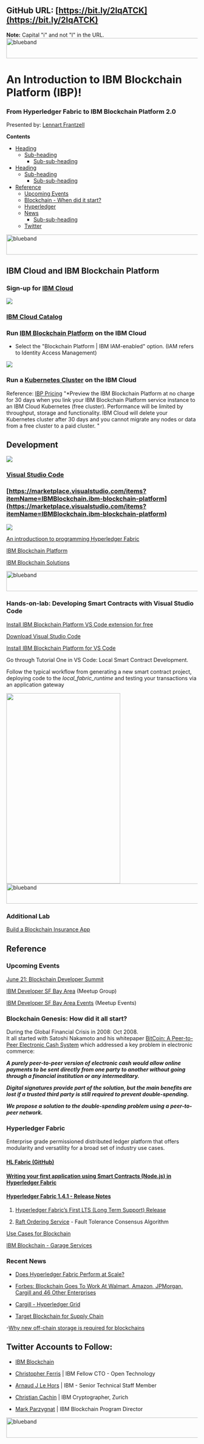 ## GitHub URL: [https://bit.ly/2IqATCK](https://bit.ly/2IqATCK)
**Note:**  Capital "i" and not "l" in the URL.
<img src="https://farm5.staticflickr.com/4503/37148677233_71edc5a37b_o.png" width="1041" height="53" alt="blueband">

# An Introduction to IBM Blockchain Platform (IBP)!

### From Hyperledger Fabric to IBM Blockchain Platform 2.0

Presented by: [Lennart Frantzell](linkedin.com/in/lennartfrantzell)

**Contents**

- [Heading](#heading)
  * [Sub-heading](#sub-heading)
    + [Sub-sub-heading](#sub-sub-heading)
- [Heading](#heading-1)
  * [Sub-heading](#sub-heading-1)
    + [Sub-sub-heading](#sub-sub-heading-1)
- [Reference](#heading-2)
  * [Upcoming Events](#sub-heading-2)
  * [Blockchain - When did it start?](#sub-heading-2)
  * [Hyperledger](#sub-heading-2)
  * [News](#sub-heading-2)
    + [Sub-sub-heading](#sub-sub-heading-2)
  * [Twitter](#sub-heading-2)

<img src="https://farm5.staticflickr.com/4503/37148677233_71edc5a37b_o.png" width="1041" height="53" alt="blueband">

##  IBM Cloud and IBM Blockchain Platform

### Sign-up for [IBM Cloud](https://ibm.biz/Bdzqsf)

<img src="login.png">

### [IBM Cloud Catalog](https://cloud.ibm.com/catalog)

### Run [IBM Blockchain Platform](https://cloud.ibm.com/catalog?search=blockchain) on the IBM Cloud
- Select the "Blockchain Platform | IBM IAM-enabled" option.
(IAM refers to Identity Access Management)

<img src="IBP_2.0.png">

### Run a [Kubernetes Cluster](https://cloud.ibm.com/kubernetes/catalog/cluster) on the IBM Cloud

Reference: <a href="https://cloud.ibm.com/docs/services/blockchain?topic=blockchain-ibp-saas-pricing">IBP Pricing</a>
"*Preview the IBM Blockchain Platform at no charge for 30 days when you link your IBM Blockchain Platform service instance to an IBM Cloud Kubernetes (free cluster).  Performance will be limited by throughput, storage and functionality.  IBM Cloud will delete your Kubernetes cluster after 30 days and you cannot migrate any nodes or data from a free cluster to a paid cluster. "

## Development

<img src="VSC_BC.png">

### [Visual Studio Code](https://code.visualstudio.com)

### [https://marketplace.visualstudio.com/items?itemName=IBMBlockchain.ibm-blockchain-platform](https://marketplace.visualstudio.com/items?itemName=IBMBlockchain.ibm-blockchain-platform)

<img src="architecture.png">

[An introductioon to programming Hyperledger Fabric](https://www.slideshare.net/LennartF/ibp-technical-introduction)

[IBM Blockchain Platform](https://www.slideshare.net/LennartF/ibm-blockchain-platform-explained-149106072)

[IBM Blockchain Solutions](https://www.slideshare.net/LennartF/ibm-blockchain-solutions-149098151)

<img src="https://farm5.staticflickr.com/4503/37148677233_71edc5a37b_o.png" width="1041" height="53" alt="blueband">

### Hands-on-lab: Developing Smart Contracts with Visual Studio Code 

[Install IBM Blockchain Platform VS Code extension for free](https://cloud.ibm.com/docs/services/blockchain?topic=blockchain-develop-vscode#develop-vscode-install)

[Download Visual Studio Code](https://code.visualstudio.com/)

[Install IBM Blockchain Platform for VS Code ](https://marketplace.visualstudio.com/items?itemName=IBMBlockchain.ibm-blockchain-platform)

Go through Tutorial One in VS Code: Local Smart Contract Development.

Follow the typical workflow from generating a new smart contract project, deploying code to the <i>local_fabric_runtime</i> and testing your transactions via an application gateway</i> 

<img src="VSCODE_TUT1.PNG" width="300" height="500">

<img src="https://farm5.staticflickr.com/4503/37148677233_71edc5a37b_o.png" width="1041" height="53" alt="blueband">

### Additional Lab
[Build a Blockchain Insurance App](https://developer.ibm.com/patterns/build-a-blockchain-insurance-app/)

## Reference

### Upcoming Events

[June 21: Blockchain Developer Summit](https://blockchain-developer-summit.splashthat.com)

[IBM Developer SF Bay Area](https://www.meetup.com/IBM-Developer-SF-Bay-Area-Meetup/) (Meetup Group)

[IBM Developer SF Bay Area Events](https://www.meetup.com/IBM-Developer-SF-Bay-Area-Meetup/events/) (Meetup Events)

### Blockchain Genesis: How did it all start?

During the Global Financial Crisis in 2008: Oct 2008. <br>
It all started with Satoshi Nakamoto and his whitepaper [BitCoin: A Peer-to-Peer Electronic Cash System](https://bitcoin.org/bitcoin.pdf) which addressed a key problem in electronic commerce:
<p><i><b>
A purely peer-to-peer version of electronic cash would allow online payments to be sent directly from one party to another without going through a financial institution or any intermeditary. 
<p> 
Digital signatures provide part of the solution, but the main benefits are lost if a trusted third party is still required to prevent double-spending. 
<p>
We propose a solution to the double-spending problem using a peer-to-peer network.</i></b> 

### Hyperledger Fabric
Enterprise grade permissioned distributed ledger platform that offers modularity and versatility for a broad set of industry use cases.

#### [HL Fabric (GitHub)](https://github.com/hyperledger/fabric)

#### [Writing your first application using Smart Contracts (Node.js) in Hyperledger Fabric](https://hyperledger-fabric.readthedocs.io/en/release-1.4/write_first_app.html#writing-your-first-application)

#### [Hyperledger Fabric 1.4.1 - Release Notes](https://hyperledger-fabric.readthedocs.io/en/release-1.4/index.html)

1. [Hyperledger Fabric’s First LTS (Long Term Support) Release](https://hyperledger-fabric.readthedocs.io/en/release-1.4/whatsnew.html)

2. [Raft Ordering Service](https://hyperledger-fabric.readthedocs.io/en/release-1.4/whatsnew.html#raft-ordering-service) -
Fault Tolerance Consensus Algorithm   

[Use Cases for Blockchain](https://www.ibm.com/blockchain/use-cases/)

[IBM Blockchain - Garage Services](https://www.ibm.com/blockchain/garage)


### Recent News

- [Does Hyperledger Fabric Perform at Scale?](https://www.ibm.com/blogs/blockchain/2019/04/does-hyperledger-fabric-perform-at-scale/)

- [Forbes: Blockchain Goes To Work At Walmart, Amazon, JPMorgan, Cargill and 46 Other Enterprises](https://www.forbes.com/sites/michaeldelcastillo/2019/04/16/blockchain-goes-to-work/#3aa207de2a40)

- [Cargill - Hyperledger Grid](https://www.cargill.com/2019/cargill-invests-digital-engineering-to-support-hyperledger-grid)

- [Target Blockchain for Supply Chain](https://www.coindesk.com/retail-giant-target-is-working-on-a-blockchain-for-supply-chains)

-[Why new off-chain storage is required for blockchains](https://www.ibm.com/downloads/cas/RXOVXAPM)

## Twitter Accounts to Follow:

- [IBM Blockchain](https://twitter.com/ibmblockchain)

- [Christopher Ferris](https://twitter.com/christo4ferris) | IBM Fellow CTO - Open Technology

- [Arnaud J Le Hors](https://twitter.com/lehors) | IBM - Senior Technical Staff Member

- [Christian Cachin](https://twitter.com/cczurich) | IBM Cryptographer, Zurich

- [Mark Parzygnat](https://twitter.com/meetmarkp) | IBM Blockchain Program Director

<img src="https://farm5.staticflickr.com/4503/37148677233_71edc5a37b_o.png" width="1041" height="53" alt="blueband">

